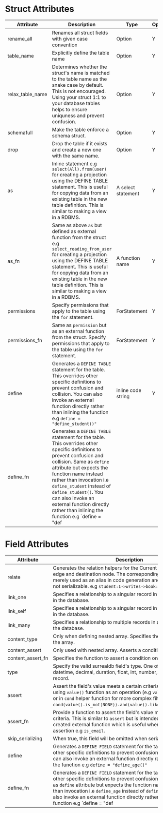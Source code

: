 # Struct Attributes

| Attribute        | Description                                                                                                                                                                                                                                                                                                                                                                          | Type               | Optional |
| ---------------- | ------------------------------------------------------------------------------------------------------------------------------------------------------------------------------------------------------------------------------------------------------------------------------------------------------------------------------------------------------------------------------------ | ------------------ | -------- |
| rename_all       | Renames all struct fields with given case convention                                                                                                                                                                                                                                                                                                                                 | Option<Rename>     | Y        |
| table_name       | Explicitly define the table name                                                                                                                                                                                                                                                                                                                                                     | Option<String>     | Y        |
| relax_table_name | Determines whether the struct's name is matched to the table name as the snake case by default. This is not encouraged. Using your struct 1:1 to your database tables helps to ensure uniquness and prevent confusion.                                                                                                                                                               | Option<bool>       | Y        |
| schemafull       | Make the table enforce a schema struct.                                                                                                                                                                                                                                                                                                                                              | Option<bool>       | Y        |
| drop             | Drop the table if it exists and create a new one with the same name.                                                                                                                                                                                                                                                                                                                 | Option<bool>       | Y        |
| as               | Inline statement e.g `select(All).from(user)` for creating a projection using the DEFINE TABLE statement. This is useful for copying data from an existing table in the new table definition. This is similar to making a view in a RDBMS.                                                                                                                                           | A select statement | Y        |
| as_fn            | Same as above `as` but defined as external function from the struct e.g `select_reading_from_user` for creating a projection using the DEFINE TABLE statement. This is useful for copying data from an existing table in the new table definition. This is similar to making a view in a RDBMS.                                                                                      | A function name    | Y        |
| permissions      | Specify permissions that apply to the table using the `for` statement.                                                                                                                                                                                                                                                                                                               | ForStatement       | Y        |
| permissions_fn   | Same as `permission` but as an external function from the struct. Specify permissions that apply to the table using the `for` statement.                                                                                                                                                                                                                                             | ForStatement       | Y        |
| define           | Generates a `DEFINE TABLE` statement for the table. This overrides other specific definitions to prevent confusion and collision. You can also invoke an external function directly rather than inlining the function e.g `define = "define_student()"`                                                                                                                              | inline code string | Y        |
| define_fn        | Generates a `DEFINE TABLE` statement for the table. This overrides other specific definitions to prevent confusion and collision. Same as `define` attribute but expects the function name instead rather than invocation i.e `define_student` instead of `define_student()`. You can also invoke an external function directly rather than inlining the function e.g `define = "def |

# Field Attributes

| Attribute         | Description                                                                                                                                                                                                                                                                                                                                                                  | Type                                          | Optional |
| ----------------- | ---------------------------------------------------------------------------------------------------------------------------------------------------------------------------------------------------------------------------------------------------------------------------------------------------------------------------------------------------------------------------- | --------------------------------------------- | -------- |
| relate            | Generates the relation helpers for the Current Node struct to an edge and destination node. The corresponding field name is merely used as an alias in code generation and is read only and not serializable. e.g `student:1->writes->book:2`                                                                                                                                |
| link_one          | Specifies a relationship to a singular record in another node table in the database.                                                                                                                                                                                                                                                                                         | `model=NodeEdgeNode, connection ->edge->node` | Y        |
| link_self         | Specifies a relationship to a singular record in the same node table in the database.                                                                                                                                                                                                                                                                                        | `SurrealdbNode`                               | Y        |
| link_many         | Specifies a relationship to multiple records in another node table in the database.                                                                                                                                                                                                                                                                                          | `Vec<S                                        |
| content_type      | Only when defining nested array. Specifies the type of the items of the array.                                                                                                                                                                                                                                                                                               | `Option<FieldTypeWrapper>`                    | Y        |
| content_assert    | Only used with nested array. Asserts a condition on the content.                                                                                                                                                                                                                                                                                                             | `Option<syn::LitStr>`                         | Y        |
| content_assert_fn | Specifies the function to assert a condition on the content.                                                                                                                                                                                                                                                                                                                 | `Option<syn::Path>`                           | Y        |
| type              | Specify the valid surrealdb field's type. One of any, array, bool, datetime, decimal, duration, float, int, number, object, string, record.                                                                                                                                                                                                                                  | surrealdb field type                          | Y        |
| assert            | Assert the field's value meets a certain criteria using the an filter using `value()` function as an operation (e.g `value().is_not(NONE)`) or in `cond` helper function for more complex filter assertion. e.g `cond(value().is_not(NONE)).and(value().like("@codebreather"))`.                                                                                             | inline code string                            | Y        |
| assert_fn         | Provide a function to assert the field's value meets a certain criteria. This is similar to `assert` but is intended for an already created external function which is useful when reusing an assertion e.g `is_email`.                                                                                                                                                      | function name string                          | Y        |
| skip_serializing  | When true, this field will be omitted when serializing the struct.                                                                                                                                                                                                                                                                                                           | bool                                          | Y        |
| define            | Generates a `DEFINE FIELD` statement for the table. This overrides other specific definitions to prevent confusion and collision. You can also invoke an external function directly rather than inlining the function e.g `define = "define_age()"`                                                                                                                          | inline code string                            | Y        |
| define_fn         | Generates a `DEFINE FIELD` statement for the table. This overrides other specific definitions to prevent confusion and collision. Same as `define` attribute but expects the function name instead rather than invocation i.e `define_age` instead of `define_age()`. You can also invoke an external function directly rather than inlining the function e.g `define = "def |

